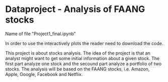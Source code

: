 # Dataproject - Analysis of FAANG stocks

Name of file "Project1_final.ipynb"

In order to use the interactively plots the reader need to download the code.

This project is about stocks analysis. The idea of the project is that an analyst might want to get some initial information about a given stock. The first part analyze one stock and the secound part analyze a portfolio of two stocks. The analysis will be based on the FAANG stocks, i.e. Amazon, Apple, Google, Facebook and Netflix.
